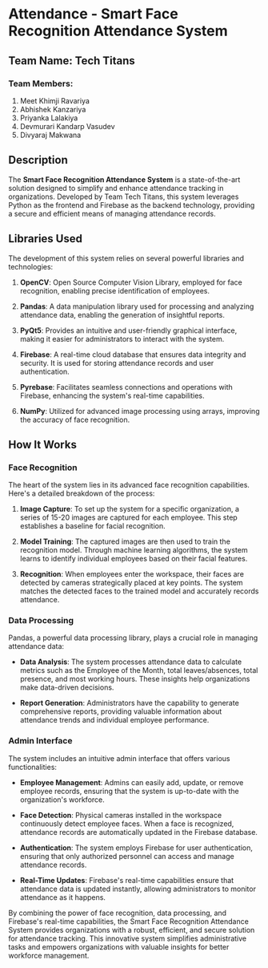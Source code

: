 # Attendance - Smart Face Recognition Attendance System

## Team Name: Tech Titans

### Team Members:

1. Meet Khimji Ravariya
2. Abhishek Kanzariya
3. Priyanka Lalakiya
4. Devmurari Kandarp Vasudev
5. Divyaraj Makwana

## Description

The **Smart Face Recognition Attendance System** is a state-of-the-art solution designed to simplify and enhance attendance tracking in organizations. Developed by Team Tech Titans, this system leverages Python as the frontend and Firebase as the backend technology, providing a secure and efficient means of managing attendance records.

## Libraries Used

The development of this system relies on several powerful libraries and technologies:

1. **OpenCV**: Open Source Computer Vision Library, employed for face recognition, enabling precise identification of employees.

2. **Pandas**: A data manipulation library used for processing and analyzing attendance data, enabling the generation of insightful reports.

3. **PyQt5**: Provides an intuitive and user-friendly graphical interface, making it easier for administrators to interact with the system.

4. **Firebase**: A real-time cloud database that ensures data integrity and security. It is used for storing attendance records and user authentication.

5. **Pyrebase**: Facilitates seamless connections and operations with Firebase, enhancing the system's real-time capabilities.

6. **NumPy**: Utilized for advanced image processing using arrays, improving the accuracy of face recognition.

## How It Works

### Face Recognition

The heart of the system lies in its advanced face recognition capabilities. Here's a detailed breakdown of the process:

1. **Image Capture**: To set up the system for a specific organization, a series of 15-20 images are captured for each employee. This step establishes a baseline for facial recognition.

2. **Model Training**: The captured images are then used to train the recognition model. Through machine learning algorithms, the system learns to identify individual employees based on their facial features.

3. **Recognition**: When employees enter the workspace, their faces are detected by cameras strategically placed at key points. The system matches the detected faces to the trained model and accurately records attendance.

### Data Processing

Pandas, a powerful data processing library, plays a crucial role in managing attendance data:

- **Data Analysis**: The system processes attendance data to calculate metrics such as the Employee of the Month, total leaves/absences, total presence, and most working hours. These insights help organizations make data-driven decisions.

- **Report Generation**: Administrators have the capability to generate comprehensive reports, providing valuable information about attendance trends and individual employee performance.

### Admin Interface

The system includes an intuitive admin interface that offers various functionalities:

- **Employee Management**: Admins can easily add, update, or remove employee records, ensuring that the system is up-to-date with the organization's workforce.

- **Face Detection**: Physical cameras installed in the workspace continuously detect employee faces. When a face is recognized, attendance records are automatically updated in the Firebase database.

- **Authentication**: The system employs Firebase for user authentication, ensuring that only authorized personnel can access and manage attendance records.

- **Real-Time Updates**: Firebase's real-time capabilities ensure that attendance data is updated instantly, allowing administrators to monitor attendance as it happens.

By combining the power of face recognition, data processing, and Firebase's real-time capabilities, the Smart Face Recognition Attendance System provides organizations with a robust, efficient, and secure solution for attendance tracking. This innovative system simplifies administrative tasks and empowers organizations with valuable insights for better workforce management.